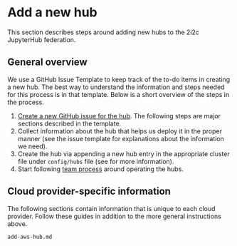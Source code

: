 # Add a new hub

This section describes steps around adding new hubs to the 2i2c JupyterHub federation.

## General overview

We use a GitHub Issue Template to keep track of the to-do items in creating a new hub.
The best way to understand the information and steps needed for this process is in that template.
Below is a short overview of the steps in the process.

1. [Create a new GitHub issue for the hub](https://github.com/2i2c-org/pilot-hubs/issues/new?assignees=&labels=type%3A+hub&template=new-hub.md&title=New+Hub%3A+%5BHub+name%5D).
   The following steps are major sections described in the template.
2. Collect information about the hub that helps us deploy it in the proper manner (see the issue template for explanations about the information we need).
3. Create the hub via appending a new hub entry in the appropriate cluster file under
   `config/hubs` file (see [](/topic/config.md) for more information).
4. Start following [team process](team-process) around operating the hubs.

## Cloud provider-specific information

The following sections contain information that is unique to each cloud provider.
Follow these guides in addition to the more general instructions above.

```{toctree}
add-aws-hub.md
```
